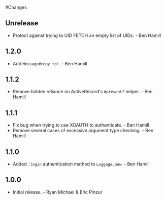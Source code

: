 #Changes

## Unrelease

* Protect against trying to UID FETCH an empty list of UIDs. - Ben Hamill

## 1.2.0

* Add `Message#copy_to!`. - Ben Hamill

## 1.1.2

* Remove hidden reliance on ActiveRecord's `#present?` helper. - Ben Hamill

## 1.1.1

* Fix bug when trying to use XOAUTH to authenticate. - Ben Hamill
* Remove several cases of excessive argument type checking. - Ben Hamill

## 1.1.0

* Added `:login` authentication method to `Luggage.new`. - Ben Hamill

## 1.0.0

* Initial release. - Ryan Michael & Eric Pinzur
